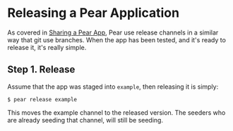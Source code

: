 # Releasing a Pear Application

As covered in [Sharing a Pear App](./sharing-a-pear-app.md), Pear use release channels in a similar way that git use branches. When the app has been tested, and it's ready to release it, it's really simple.

## Step 1. Release

Assume that the app was staged into `example`, then releasing it is simply:

```
$ pear release example
```

This moves the example channel to the released version. The seeders who are already seeding that channel, will still be seeding.
